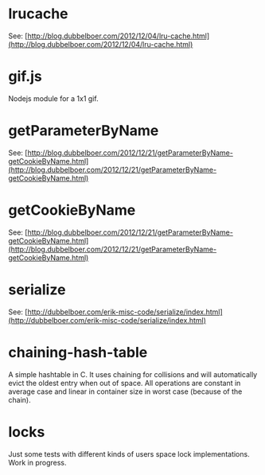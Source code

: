 
lrucache
========

See: [http://blog.dubbelboer.com/2012/12/04/lru-cache.html](http://blog.dubbelboer.com/2012/12/04/lru-cache.html)


gif.js
======

Nodejs module for a 1x1 gif.


getParameterByName
==================

See: [http://blog.dubbelboer.com/2012/12/21/getParameterByName-getCookieByName.html](http://blog.dubbelboer.com/2012/12/21/getParameterByName-getCookieByName.html)

getCookieByName
===============

See: [http://blog.dubbelboer.com/2012/12/21/getParameterByName-getCookieByName.html](http://blog.dubbelboer.com/2012/12/21/getParameterByName-getCookieByName.html)


serialize
=========

See: [http://dubbelboer.com/erik-misc-code/serialize/index.html](http://dubbelboer.com/erik-misc-code/serialize/index.html)


chaining-hash-table
===================

A simple hashtable in C. It uses chaining for collisions and will automatically evict the oldest entry when out of space.
All operations are constant in average case and linear in container size in worst case (because of the chain).


locks
=====

Just some tests with different kinds of users space lock implementations. Work in progress.

